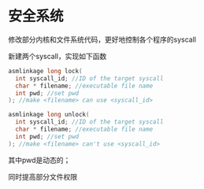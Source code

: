 # 安全系统
修改部分内核和文件系统代码，更好地控制各个程序的syscall

新建两个syscall，实现如下函数

```c
asmlinkage long lock(
  int syscall_id; //ID of the target syscall
  char * filename; //executable file name
  int pwd; //set pwd
); //make <filename> can use <syscall_id>

asmlinkage long unlock(
  int syscall_id; //ID of the target syscall
  char * filename; //executable file name
  int pwd; //set pwd
); //make <filename> can't use <syscall_id>
```
其中pwd是动态的；

同时提高部分文件权限

